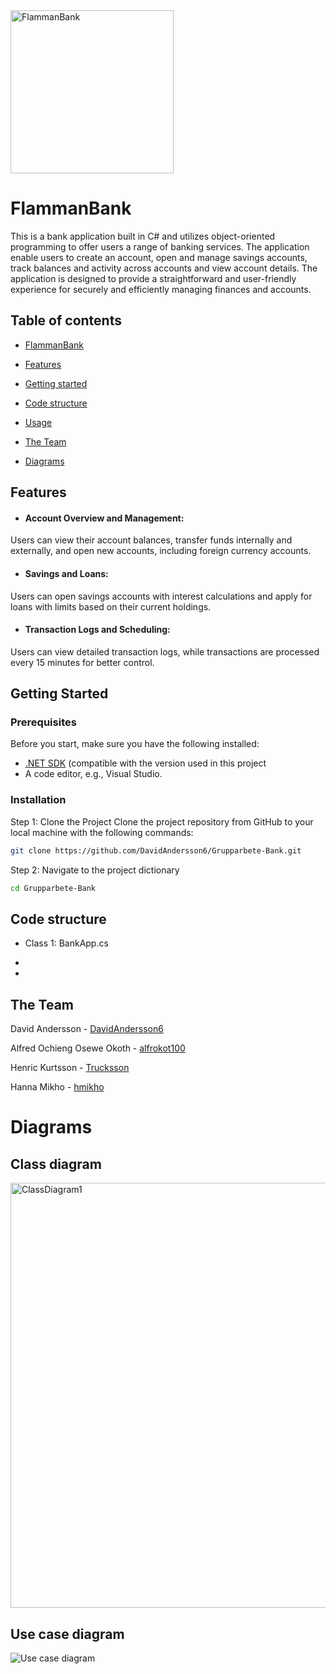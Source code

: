<img width="261" alt="FlammanBank" src="https://github.com/user-attachments/assets/64210aac-7fa9-4c27-9d95-18a62871895a">

# FlammanBank
This is a bank application built in C# and utilizes object-oriented programming to offer users a range of banking services. The application enable users to create an account, open and manage savings accounts, track balances and activity across accounts and view account details.
The application is designed to provide a straightforward and user-friendly experience for securely and efficiently managing finances and accounts.

## Table of contents
* [FlammanBank](#introduction)  
  
* [Features](#features)  
  
* [Getting started](#gettingStarted)

* [Code structure](#codeStructure) 

* [Usage](#usage) 
  
* [The Team](#theTeam)

* [Diagrams](#diagrams)


## Features
- #### Account Overview and Management:    
Users can view their account balances, transfer funds internally and externally, and open new accounts, including foreign currency accounts. 
- #### Savings and Loans:    
Users can open savings accounts with interest calculations and apply for loans with limits based on their current holdings.  
- #### Transaction Logs and Scheduling:    
Users can view detailed transaction logs, while transactions are processed every 15 minutes for better control.  


## Getting Started

### Prerequisites
Before you start, make sure you have the following installed:
- [.NET SDK](https://dotnet.microsoft.com/download/dotnet) (compatible with the version used in this project  
- A code editor, e.g., Visual Studio.

### Installation
Step 1: Clone the Project
Clone the project repository from GitHub to your local machine with the following commands:
```bash
git clone https://github.com/DavidAndersson6/Grupparbete-Bank.git
```
Step 2: Navigate to the project dictionary
```bash
cd Grupparbete-Bank
```

## Code structure
- Class 1: BankApp.cs 

-
-

## The Team
David Andersson - [DavidAndersson6](https://github.com/DavidAndersson6)  
  
Alfred Ochieng Osewe Okoth - [alfrokot100](https://github.com/alfrokot100)  
  
Henric Kurtsson - [Trucksson](https://github.com/Trucksson)  
  
Hanna Mikho - [hmikho](https://github.com/hmikho) 

# Diagrams

## Class diagram
<img width="680" alt="ClassDiagram1" src="https://github.com/user-attachments/assets/a8f3035c-4f9b-4e04-ad2d-0668e8108387">


## Use case diagram
![Use case diagram](https://github.com/user-attachments/assets/70589340-55c9-46ae-9e30-144c8a6fcedd)











